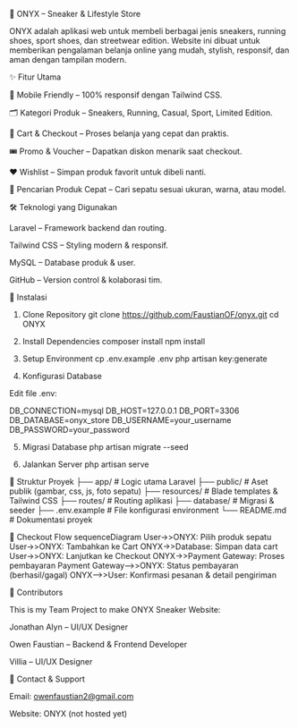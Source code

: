 👟 ONYX – Sneaker & Lifestyle Store

ONYX adalah aplikasi web untuk membeli berbagai jenis sneakers, running shoes, sport shoes, dan streetwear edition.
Website ini dibuat untuk memberikan pengalaman belanja online yang mudah, stylish, responsif, dan aman dengan tampilan modern.

✨ Fitur Utama

📱 Mobile Friendly – 100% responsif dengan Tailwind CSS.

🗂️ Kategori Produk – Sneakers, Running, Casual, Sport, Limited Edition.

🛒 Cart & Checkout – Proses belanja yang cepat dan praktis.

🎟️ Promo & Voucher – Dapatkan diskon menarik saat checkout.

❤️ Wishlist – Simpan produk favorit untuk dibeli nanti.

🔎 Pencarian Produk Cepat – Cari sepatu sesuai ukuran, warna, atau model.

🛠️ Teknologi yang Digunakan

Laravel – Framework backend dan routing.

Tailwind CSS – Styling modern & responsif.

MySQL – Database produk & user.

GitHub – Version control & kolaborasi tim.

🚀 Instalasi
1. Clone Repository
git clone https://github.com/FaustianOF/onyx.git
cd ONYX

2. Install Dependencies
composer install
npm install

3. Setup Environment
cp .env.example .env
php artisan key:generate

4. Konfigurasi Database

Edit file .env:

DB_CONNECTION=mysql
DB_HOST=127.0.0.1
DB_PORT=3306
DB_DATABASE=onyx_store
DB_USERNAME=your_username
DB_PASSWORD=your_password

5. Migrasi Database
php artisan migrate --seed

6. Jalankan Server
php artisan serve

📂 Struktur Proyek
├── app/                # Logic utama Laravel
├── public/             # Aset publik (gambar, css, js, foto sepatu)
├── resources/          # Blade templates & Tailwind CSS
├── routes/             # Routing aplikasi
├── database/           # Migrasi & seeder
├── .env.example        # File konfigurasi environment
└── README.md           # Dokumentasi proyek

🛒 Checkout Flow
sequenceDiagram
    User->>ONYX: Pilih produk sepatu
    User->>ONYX: Tambahkan ke Cart
    ONYX->>Database: Simpan data cart
    User->>ONYX: Lanjutkan ke Checkout
    ONYX->>Payment Gateway: Proses pembayaran
    Payment Gateway-->>ONYX: Status pembayaran (berhasil/gagal)
    ONYX-->>User: Konfirmasi pesanan & detail pengiriman

👥 Contributors

This is my Team Project to make ONYX Sneaker Website:

Jonathan Alyn – UI/UX Designer

Owen Faustian – Backend & Frontend Developer

Villia – UI/UX Designer

📌 Contact & Support

Email: owenfaustian2@gmail.com

Website: ONYX (not hosted yet)
